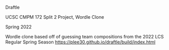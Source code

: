 Draftle

UCSC CMPM 172 Split 2 Project, Wordle Clone

Spring 2022

Wordle clone based off of guessing team compositions from the 2022 LCS Regular Spring Season
https://plee30.github.io/draftle/build/index.html
